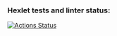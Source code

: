 ### Hexlet tests and linter status:
[![Actions Status](https://github.com/ValeriyOrlov/go-project-242/actions/workflows/hexlet-check.yml/badge.svg)](https://github.com/ValeriyOrlov/go-project-242/actions)